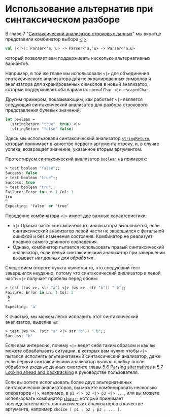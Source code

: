# Использование альтернатив при синтаксическом разборе

В главе 7 "[Синтаксический анализатор строковых данных](../07-parsing-string-data)" мы вкратце представили комбинатор выбора [`<|>`](http://www.quanttec.com/fparsec/reference/primitives.html#members.:60::124::62:):

```fsharp
val (<|>): Parser<'a,'u> -> Parser<'a,'u> -> Parser<'a,u>
```

который позволяет вам поддерживать несколько альтернативных вариантов.

Например, в той же главе мы использовали `<|>` для объединения синтаксического анализатора для не экранированных символов и анализатора для экранированных символов в новый анализатор, который поддерживает оба варианта: `normalChar <|> escapedChar`.

Другим примером, показывающим, как работает `<|>` является следующий синтаксический анализатор для разбора строкового представления булевых значений:

```fsharp
let boolean = 
  (stringReturn "true"  true) <|>
  (stringReturn "false" false)
```

Здесь мы использовали синтаксический анализатор [`stringReturn`](http://www.quanttec.com/fparsec/reference/charparsers.html#members.stringReturn), который принимает в качестве первого аргумента строку, и, в случае успеха, возвращает значение, указанное вторым аргументом.

Протестируем синтаксический анализатор `boolean` на примерах:

```fsharp
> test boolean "false";;
Success: false
> test boolean "true";;
Success: true
> test boolean "tru";;
Failure: Error in Ln: 1 Col: 1
tru
^
Expecting: 'false' or 'true'
```

Поведение комбинатора `<|>` имеет две важные характеристики:
* `<|>` Правая часть синтаксического анализатора выполняется, если синтаксический анализатор левой части не завершился с фатальной ошибкой и без изменения состояния. Комбинатор не реализует правило самого длинного совпадения.
* Однако, комбинатор пытается использовать правый синтаксический анализатор, если левый синтаксический анализатор при завершении вызывает *нет данных для обработки*.

Следствием второго пункта является то, что следующий тест завершился неудачно, потому что синтаксический анализатор в левой части `<|>` получает пробелы перед сбоем:

```fsharp
> test ((ws >>. str "a") <|> (ws >>. str "b")) " b";;
Failure: Error in Ln: 1 Col: 2
 b
 ^
Expecting: 'a'
```

К счастью, мы можем легко исправить этот синтаксический анализатор, выделив `ws`:

```fsharp
> test (ws >>. (str "a" <|> str "b")) " b";;
Success: "b"
```

Если вам интересно, почему `<|>` ведет себя таким образом и как вы можете обрабатывать ситуации, в которых вам нужно чтобы  `<|>` пытался исполнять альтернативный синтаксический анализатор, даже если первый синтаксический анализатор вызвал ошибку после обработки входных данных смотрите главы [5.6 Parsing alternatives](http://www.quanttec.com/fparsec/users-guide/parsing-alternatives.html) и [5.7 Looking ahead and backtracking](http://www.quanttec.com/fparsec/users-guide/looking-ahead-and-backtracking.html) в руководстве пользователя.

Если вы хотите использовать более двух альтернативных синтаксических анализаторов, вы можете комбинировать несколько операторов `<|>`, например, в `p1 <|> p2 <|> p3 <|> ...`, или вы можете использовать комбинатор [`choice`](http://www.quanttec.com/fparsec/reference/primitives.html#members.choice), который принимает последовательность синтаксических анализаторов в качестве аргумента, например `choice [ p1 ; p2 ; p3 ; ... ]`.